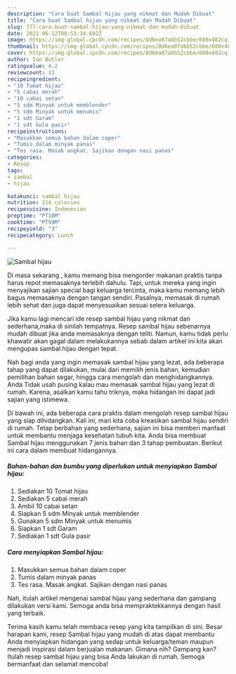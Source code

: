 ```yaml
---
description: "Cara buat Sambal hijau yang nikmat dan Mudah Dibuat"
title: "Cara buat Sambal hijau yang nikmat dan Mudah Dibuat"
slug: 777-cara-buat-sambal-hijau-yang-nikmat-dan-mudah-dibuat
date: 2021-06-12T00:53:34.692Z
image: https://img-global.cpcdn.com/recipes/8d6ea07abb52cbbe/680x482cq70/sambal-hijau-foto-resep-utama.jpg
thumbnail: https://img-global.cpcdn.com/recipes/8d6ea07abb52cbbe/680x482cq70/sambal-hijau-foto-resep-utama.jpg
cover: https://img-global.cpcdn.com/recipes/8d6ea07abb52cbbe/680x482cq70/sambal-hijau-foto-resep-utama.jpg
author: Ian Butler
ratingvalue: 4.2
reviewcount: 13
recipeingredient:
- "10 Tomat hijau"
- "5 cabai merah"
- "10 cabai setan"
- "5 sdm Minyak untuk memblender"
- "5 sdm Minyak untuk menumis"
- "1 sdt Garam"
- "1 sdt Gula pasir"
recipeinstructions:
- "Masukkan semua bahan dalam coper"
- "Tumis dalam minyak panas"
- "Tes rasa. Masak angkat. Sajikan dengan nasi panas"
categories:
- Resep
tags:
- sambal
- hijau

katakunci: sambal hijau 
nutrition: 214 calories
recipecuisine: Indonesian
preptime: "PT10M"
cooktime: "PT59M"
recipeyield: "3"
recipecategory: Lunch

---
```



![Sambal hijau](https://img-global.cpcdn.com/recipes/8d6ea07abb52cbbe/680x482cq70/sambal-hijau-foto-resep-utama.jpg)

Di masa  sekarang , kamu memang bisa mengorder makanan praktis tanpa harus repot memasaknya terlebih dahulu. Tapi, untuk mereka yang ingin menyajikan sajian special bagi keluarga tercinta, maka kamu memang lebih bagus memasaknya dengan tangan sendiri. Pasalnya, memasak di rumah lebih sehat dan juga dapat menyesuaikan sesuai selera keluarga.

Jika kamu lagi mencari ide resep sambal hijau yang nikmat dan sederhana,maka di sinilah tempatnya. Resep sambal hijau  sebenarnya mudah dibuat jika anda memasaknya dengan teliti. Namun, kamu tidak perlu khawatir akan gagal dalam melakukannya 
sebab dalam artikel ini kita akan mengupas sambal hijau dengan tepat.  



Nah bagi anda yang ingin memasak sambal hijau yang lezat, ada beberapa tahap yang dapat dilakukan, mulai dari memilih jenis bahan, kemudian pemilihan bahan segar, hingga cara mengolah dan menghidangkannya. Anda Tidak usah pusing kalau mau memasak sambal hijau yang lezat di rumah. Karena, asalkan kamu  tahu triknya, maka hidangan ini dapat jadi sajian yang istimewa.

Di bawah ini, ada beberapa cara praktis  dalam mengolah resep sambal hijau yang siap dihidangkan. Kali ini, mari kita coba kreasikan sambal hijau sendiri di rumah. Tetap berbahan yang sederhana, sajian ini bisa memberi manfaat untuk membantu menjaga kesehatan tubuh kita. Anda bisa membuat Sambal hijau menggunakan 7 jenis bahan dan 3 tahap pembuatan. Berikut ini cara dalam membuat hidangannya.

<!--inarticleads1-->

##### Bahan-bahan dan bumbu yang diperlukan untuk menyiapkan Sambal hijau:

1. Sediakan 10 Tomat hijau
1. Sediakan 5 cabai merah
1. Ambil 10 cabai setan
1. Siapkan 5 sdm Minyak untuk memblender
1. Gunakan 5 sdm Minyak untuk menumis
1. Siapkan 1 sdt Garam
1. Sediakan 1 sdt Gula pasir




<!--inarticleads2-->

##### Cara menyiapkan Sambal hijau:

1. Masukkan semua bahan dalam coper
1. Tumis dalam minyak panas
1. Tes rasa. Masak angkat. Sajikan dengan nasi panas




Nah, itulah artikel mengenai  sambal hijau  yang sederhana dan gampang dilakukan versi kami. Semoga anda bisa mempraktekkannya dengan hasil yang terbaik. 

Terima kasih kamu telah membaca resep yang kita tampilkan di sini. Besar harapan kami, resep  Sambal hijau yang mudah di atas dapat membantu Anda menyiapkan hidangan yang sedap untuk keluarga/teman maupun menjadi inspirasi dalam berjualan makanan. Gimana nih? Gampang kan? Itulah resep sambal hijau yang bisa Anda lakukan di rumah. Semoga bermanfaat dan selamat mencoba!

